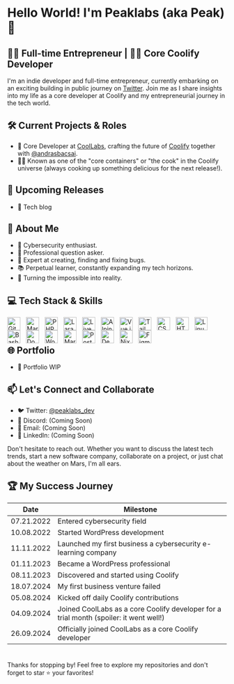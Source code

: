 # Hello World! I'm Peaklabs (aka Peak) 👋

## 👨‍💻 Full-time Entrepreneur | 👨‍🍳 Core Coolify Developer

I'm an indie developer and full-time entrepreneur, currently embarking on an exciting building in public journey on [Twitter](https://x.com/peaklabs_dev). Join me as I share insights into my life as a core developer at Coolify and my entrepreneurial journey in the tech world.

## 🛠️ Current Projects & Roles

- 🧊 Core Developer at [CoolLabs](https://github.com/coollabsio), crafting the future of [Coolify](https://coolify.io/?ref=peaklabs-dev) together with [@andrasbacsai](https://github.com/andrasbacsai).
- 👨‍🍳 Known as one of the "core containers" or "the cook" in the Coolify universe (always cooking up something delicious for the next release!).

## 🚀 Upcoming Releases

- 📝 Tech blog

## 🧠 About Me

- 🔐 Cybersecurity enthusiast.
- 🤔 Professional question asker.
- 🐛 Expert at creating, finding and fixing bugs.
- 📚 Perpetual learner, constantly expanding my tech horizons.
- 🚀 Turning the impossible into reality.

## 💻 Tech Stack & Skills

<img align="left" alt="GitHub" width="30px" style="padding-right:10px;" src="https://cdn.jsdelivr.net/gh/devicons/devicon/icons/github/github-original.svg" />
<img align="left" alt="Markdown" width="30px" style="padding-right:10px;" src="https://cdn.jsdelivr.net/gh/devicons/devicon/icons/markdown/markdown-original.svg" />
<img align="left" alt="PHP" width="30px" style="padding-right:10px;" src="https://cdn.jsdelivr.net/gh/devicons/devicon/icons/php/php-original.svg" />
<img align="left" alt="Laravel" width="30px" style="padding-right:10px;" src="https://cdn.jsdelivr.net/gh/devicons/devicon/icons/laravel/laravel-original.svg" />
<img align="left" alt="Livewire" width="30px" style="padding-right:10px;" src="https://cdn.jsdelivr.net/gh/devicons/devicon/icons/livewire/livewire-original.svg" />
<img align="left" alt="Alpine.js" width="30px" style="padding-right:10px;" src="https://cdn.jsdelivr.net/gh/devicons/devicon/icons/alpinejs/alpinejs-original.svg" />
<img align="left" alt="Vue.js" width="30px" style="padding-right:10px;" src="https://cdn.jsdelivr.net/gh/devicons/devicon/icons/vuejs/vuejs-original.svg" />
<img align="left" alt="Tailwind" width="30px" style="padding-right:10px;" src="https://cdn.jsdelivr.net/gh/devicons/devicon/icons/tailwindcss/tailwindcss-original.svg" />
<img align="left" alt="CSS" width="30px" style="padding-right:10px;" src="https://cdn.jsdelivr.net/gh/devicons/devicon/icons/css3/css3-original.svg" />
<img align="left" alt="HTML5" width="30px" style="padding-right:10px;" src="https://cdn.jsdelivr.net/gh/devicons/devicon/icons/html5/html5-original.svg" />
<img align="left" alt="Linux" width="30px" style="padding-right:10px;" src="https://cdn.jsdelivr.net/gh/devicons/devicon/icons/linux/linux-original.svg" />
<img align="left" alt="Bash" width="30px" style="padding-right:10px;" src="https://cdn.jsdelivr.net/gh/devicons/devicon/icons/bash/bash-original.svg" />
<img align="left" alt="Docker" width="30px" style="padding-right:10px;" src="https://cdn.jsdelivr.net/gh/devicons/devicon/icons/docker/docker-original.svg" />
<img align="left" alt="WordPress" width="30px" style="padding-right:10px;" src="https://cdn.jsdelivr.net/gh/devicons/devicon/icons/wordpress/wordpress-original.svg" />
<img align="left" alt="MariaDB" width="30px" style="padding-right:10px;" src="https://cdn.jsdelivr.net/gh/devicons/devicon/icons/mariadb/mariadb-original.svg" />
<img align="left" alt="PostgreSQL" width="30px" style="padding-right:10px;" src="https://cdn.jsdelivr.net/gh/devicons/devicon/icons/postgresql/postgresql-original.svg" />
<img align="left" alt="Debian" width="30px" style="padding-right:10px;" src="https://cdn.jsdelivr.net/gh/devicons/devicon/icons/debian/debian-original.svg" />
<img align="left" alt="NixOS" width="30px" style="padding-right:10px;" src="https://cdn.jsdelivr.net/gh/devicons/devicon/icons/nixos/nixos-original.svg" />
<img align="left" alt="Figma" width="30px" style="padding-right:10px;" src="https://cdn.jsdelivr.net/gh/devicons/devicon/icons/figma/figma-original.svg" />
<br/>
<br/>

## 🌐 Portfolio

- 🚧 Portfolio WIP

## 📫 Let's Connect and Collaborate

- 🐦 Twitter: [@peaklabs_dev](https://twitter.com/peaklabs_dev)
- 💬 Discord: (Coming Soon)
- 📧 Email: (Coming Soon)
- 🔗 LinkedIn: (Coming Soon)

Don't hesitate to reach out. Whether you want to discuss the latest tech trends, start a new software company, collaborate on a project, or just chat about the weather on Mars, I'm all ears.

## 🏆 My Success Journey

| Date | Milestone |
|------|-----------|
| 07.21.2022 | Entered cybersecurity field |
| 10.08.2022 | Started WordPress development |
| 11.11.2022 | Launched my first business a cybersecurity e-learning company |
| 01.11.2023 | Became a WordPress professional |
| 08.11.2023 | Discovered and started using Coolify |
| 18.07.2024 | My first business venture failed |
| 05.08.2024 | Kicked off daily Coolify contributions |
| 04.09.2024 | Joined CoolLabs as a core Coolify developer for a trial month (spoiler: it went well!) |
| 26.09.2024 | Officially joined CoolLabs as a core Coolify developer |

#

Thanks for stopping by! Feel free to explore my repositories and don't forget to star ⭐ your favorites!
